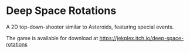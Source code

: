 # Deep Space Rotations
A 2D top-down-shooter similar to Asteroids, featuring special events.

The game is available for download at https://jekplex.itch.io/deep-space-rotations
